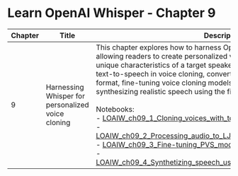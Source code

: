 # Learn OpenAI Whisper - Chapter 9

| Chapter | Title                                           | Description                                                                                                                                                                                                                                                                         |
|---------|--------------------------------------------------|----------------------------------------------------------------------------------------------------------------------------------------------------------------------------------------------------------------------------------------------------------------------------------------|
| 9       | Harnessing Whisper for personalized voice cloning            | This chapter explores how to harness OpenAI's Whisper for voice cloning, allowing readers to create personalized voice models that capture the unique characteristics of a target speaker. It covers the fundamentals of text-to-speech in voice cloning, converting audio files to the LJSpeech format, fine-tuning voice cloning models using the DLAS toolkit, and synthesizing realistic speech using the fine-tuned voice model.<br><br>Notebooks:<br>- [LOAIW_ch09_1_Cloning_voices_with_tortoise_tts_fast.ipynb](/Chapter09/LOAIW_ch09_1_Cloning_voices_with_tortoise_tts_fast.ipynb)<br>- [LOAIW_ch09_2_Processing_audio_to_LJ_format_with_Whisper_OZEN.ipynb](/Chapter09/LOAIW_ch09_2_Processing_audio_to_LJ_format_with_Whisper_OZEN.ipynb)<br>- [LOAIW_ch09_3_Fine-tuning_PVS_models_with_DLAS.ipynb](/Chapter09/LOAIW_ch09_3_Fine-tuning_PVS_models_with_DLAS.ipynb)<br>- [LOAIW_ch09_4_Synthetizing_speech_using_a_fine_tuned_voice_model.ipynb](/Chapter09/LOAIW_ch09_4_Synthetizing_speech_using_a_fine_tuned_voice_model.ipynb)                                                         |
